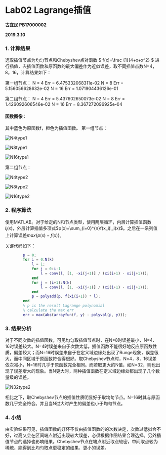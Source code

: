 # Lab02 Lagrange插值

**古宜民 PB17000002**

**2019.3.10**

### 1. 计算结果

选取插值节点为均匀节点和Chebyshev点对函数 $ f(x)=\frac {1}{4+x+x^2} $ 进行插值，去插值函数和原函数的最大偏差作为近似误差，取不同插值点数N=4，8，16，计算结果如下：

第一组节点：
N = 4  Err = 6.475332068311e-02
N = 8  Err = 5.156056628632e-02
N = 16  Err = 1.071904436126e-01

第二组节点：
N = 4  Err = 5.437602650073e-02
N = 8  Err = 1.426092606546e-02
N = 16  Err = 8.367272096925e-04

#### 函数图像：

其中蓝色为原函数f，橙色为插值函数。
第一组节点：

![N4type1](C:\Users\petergu\MyHome\USTCcomputer\2019Spring\CompMethod\2\N4type1.png)

![N8type1](C:\Users\petergu\MyHome\USTCcomputer\2019Spring\CompMethod\2\N8type1.png)

![N16type1](C:\Users\petergu\MyHome\USTCcomputer\2019Spring\CompMethod\2\N16type1.png)

第二组节点：

![N4type2](C:\Users\petergu\MyHome\USTCcomputer\2019Spring\CompMethod\2\N4type2.png)

![N8type2](C:\Users\petergu\MyHome\USTCcomputer\2019Spring\CompMethod\2\N8type2.png)

![N16type2](C:\Users\petergu\MyHome\USTCcomputer\2019Spring\CompMethod\2\N16type2.png)

### 2. 程序算法

使用MATLAB。对于给定的N和节点类型，使用两层循环，内层计算插值函数$l_i(x)$，外层计算插值多项式$p(x)=\sum_{i=0}^{n}f(x_i)l_i(x)$。之后在一系列值上计算误差$max\{p(x)-f(x)\}$。

关键代码如下：

```matlab
        p = 0;
        for i = 0:N(k)
            l = 1;
            for j = 0:i-1
                l = conv(l, [1, -xi(j+1)] / (xi(i+1) - xi(j+1)));
            end
            for j = (i+1):N(k)
                l = conv(l, [1, -xi(j+1)] / (xi(i+1) - xi(j+1)));
            end
            p = polyadd(p, f(xi(i+1)) * l);
        end
        % p is the result Lagrange polynomial
        % calculate the max err
        err = max(abs(arrayfun(f, y) - polyval(p, y)));
```

### 3. 结果分析

对于不同次数的插值函数，可见均匀取插值节点时，在N=8时误差最小，N=4、16时误差较大。N=4时误差来自于次数太低，插值函数不能很好地反应原函数性质，偏差较大；而N=16时误差来自于在定义域边缘处出现了Runge现象，误差很大，而中间区域于原函数符合得很好。取Chebyshev节点时，N=4，8，16误差依次减小，N=16时几乎于原函数完全相同。而若取更大的N值，如N=32，则也出现了误差增大的现象。当N更大时，两种插值函数在定义域边缘处都出现了几个数量级的误差。

![N32type2](C:\Users\petergu\MyHome\USTCcomputer\2019Spring\CompMethod\2\N32type2.png)

相比之下，取Chebyshev节点的插值性质明显好于取均匀节点。N=16时其与原函数几乎完全符合。并且当N过大时产生的偏差也小于均匀节点。

### 4. 小结

由实验结果可见，插值函数的好坏不仅由插值函数的的次数决定，次数过低拟合不好，过高又会在区间端点附近出现较大误差，必须根据作图结果合理选择。另外插值节点的选择也影响结果，Chebyshev节点在端点附近取点较密，中间取点较为稀疏，能得到比均匀取点更稳定的结果、更小的误差。